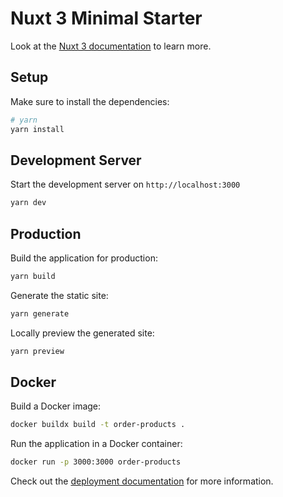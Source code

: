 # Nuxt 3 Minimal Starter

Look at the [Nuxt 3 documentation](https://nuxt.com/docs/getting-started/introduction) to learn more.

## Setup

Make sure to install the dependencies:

```bash
# yarn
yarn install
```

## Development Server

Start the development server on `http://localhost:3000`

```bash
yarn dev
```

## Production

Build the application for production:

```bash
yarn build
```

Generate the static site:

```bash
yarn generate
```

Locally preview the generated site:

```bash
yarn preview
```

## Docker

Build a Docker image:

```bash
docker buildx build -t order-products .
```

Run the application in a Docker container:

```bash
docker run -p 3000:3000 order-products
```

Check out the [deployment documentation](https://nuxt.com/docs/getting-started/deployment) for more information.



